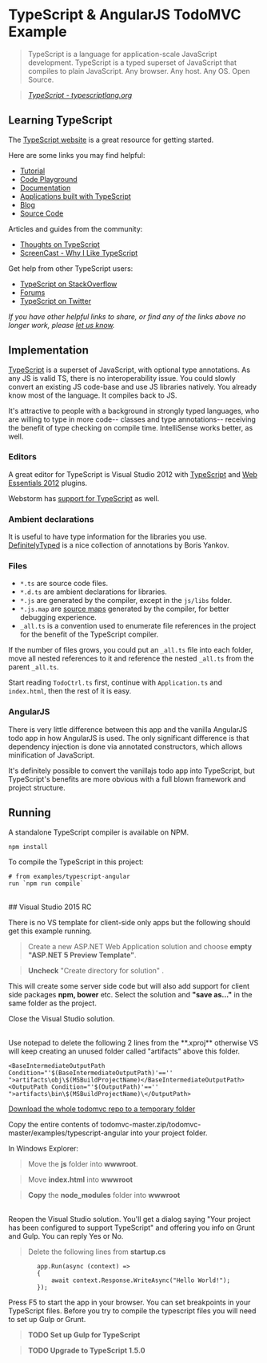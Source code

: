 # TypeScript & AngularJS TodoMVC Example

> TypeScript is a language for application-scale JavaScript development. TypeScript is a typed superset of JavaScript that compiles to plain JavaScript. Any browser. Any host. Any OS. Open Source.

> _[TypeScript - typescriptlang.org](http://typescriptlang.org)_


## Learning TypeScript

The [TypeScript website](http://typescriptlang.org) is a great resource for getting started.

Here are some links you may find helpful:

* [Tutorial](http://www.typescriptlang.org/Tutorial)
* [Code Playground](http://www.typescriptlang.org/Playground)
* [Documentation](http://typescript.codeplex.com/documentation)
* [Applications built with TypeScript](http://www.typescriptlang.org/Samples)
* [Blog](http://blogs.msdn.com/b/typescript)
* [Source Code](http://typescript.codeplex.com/sourcecontrol/latest#README.txt)

Articles and guides from the community:

* [Thoughts on TypeScript](http://www.nczonline.net/blog/2012/10/04/thoughts-on-typescript)
* [ScreenCast - Why I Like TypeScript](http://www.leebrimelow.com/why-i-like-typescripts)

Get help from other TypeScript users:

* [TypeScript on StackOverflow](http://stackoverflow.com/questions/tagged/typescript)
* [Forums](http://typescript.codeplex.com/discussions)
* [TypeScript on Twitter](http://twitter.com/typescriptlang)

_If you have other helpful links to share, or find any of the links above no longer work, please [let us know](https://github.com/tastejs/todomvc/issues)._


## Implementation

[TypeScript](http://typescriptlang.org) is a superset of JavaScript, with optional type annotations. As any JS is valid TS, there is no interoperability issue. You could slowly convert an existing JS code-base and use JS libraries natively. You already know most of the language. It compiles back to JS.

It's attractive to people with a background in strongly typed languages, who are willing to type in more code-- classes and type annotations-- receiving the benefit of type checking on compile time. IntelliSense works better, as well.


### Editors
A great editor for TypeScript is Visual Studio 2012 with [TypeScript](http://go.microsoft.com/fwlink/?LinkID=266563) and  [Web Essentials 2012](http://visualstudiogallery.msdn.microsoft.com/07d54d12-7133-4e15-becb-6f451ea3bea6) plugins.

Webstorm has [support for TypeScript](http://blog.jetbrains.com/webstorm/2013/11/enjoy-typescript-in-webstorm/) as well.


### Ambient declarations

It is useful to have type information for the libraries you use. [DefinitelyTyped](https://github.com/borisyankov/DefinitelyTyped) is a nice collection of annotations by Boris Yankov.


### Files

* `*.ts` are source code files.
* `*.d.ts` are ambient declarations for libraries.
* `*.js` are generated by the compiler, except in the `js/libs` folder.
* `*.js.map` are [source maps](http://www.html5rocks.com/en/tutorials/developertools/sourcemaps/) generated by the compiler, for better debugging experience.
* `_all.ts` is a convention used to enumerate file references in the project for the benefit of the TypeScript compiler.

If the number of files grows, you could put an `_all.ts` file into each folder, move all nested references to it and reference the nested `_all.ts` from the parent `_all.ts`.

Start reading `TodoCtrl.ts` first, continue with `Application.ts` and `index.html`, then the rest of it is easy.


### AngularJS

There is very little difference between this app and the vanilla AngularJS todo app in how AngularJS is used.
The only significant difference is that dependency injection is done via annotated constructors, which allows minification of JavaScript.

It's definitely possible to convert the vanillajs todo app into TypeScript, but TypeScript's benefits are more obvious with a full blown framework and project structure.


## Running

A standalone TypeScript compiler is available on NPM.

	npm install

To compile the TypeScript in this project:

	# from examples/typescript-angular
	run `npm run compile`

<br />
## Visual Studio 2015 RC

There is no VS template for client-side only apps but the following should get this example running.

>Create a new ASP.NET Web Application solution and choose **empty "ASP.NET 5 Preview Template"**.

>**Uncheck** "Create directory for solution" .   

This will create some server side code but will also add support for client side packages **npm, bower** etc.   Select the solution and **"save as..."** in the same folder as the project.      

Close the Visual Studio solution.

<br />
Use notepad to delete the following 2 lines from the **.xproj** otherwise VS will keep creating an unused folder called "artifacts" above this folder.

    <BaseIntermediateOutputPath Condition="'$(BaseIntermediateOutputPath)'=='' ">artifacts\obj\$(MSBuildProjectName)</BaseIntermediateOutputPath>
    <OutputPath Condition="'$(OutputPath)'=='' ">artifacts\bin\$(MSBuildProjectName)\</OutputPath>


[Download the whole todomvc repo to a temporary folder](https://github.com/tastejs/todomvc/archive/master.zip)

Copy the entire contents of todomvc-master.zip/todomvc-master/examples/typescript-angular into your project folder.

 In Windows Explorer:

>Move the **js** folder into **wwwroot**.

>Move **index.html** into **wwwroot**

>**Copy** the **node_modules** folder into **wwwroot**

<br />
Reopen the Visual Studio solution.   You'll get a dialog saying "Your project has been configured to support TypeScript" and offering you info on Grunt and Gulp.   You can reply Yes or No.

>Delete the following lines from **startup.cs**

            app.Run(async (context) =>
            {
                await context.Response.WriteAsync("Hello World!");
            });

Press F5 to start the app in your browser.   You can set breakpoints in your TypeScript files.   Before you try to compile the typescript files you will need to set up Gulp or Grunt.

>**TODO Set up Gulp for TypeScript**

>**TODO Upgrade to TypeScript 1.5.0**
  
 
